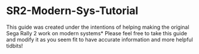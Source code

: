 # SR2-Modern-Sys-Tutorial
This guide was created under the intentions of helping making the original Sega Rally 2 work on modern systems*  Please feel free to take this guide and modify it as you seem fit to have accurate information and more helpful tidbits!
